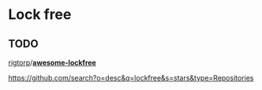 # Lock free

## TODO

[rigtorp](https://github.com/rigtorp)/**[awesome-lockfree](https://github.com/rigtorp/awesome-lockfree)**



https://github.com/search?o=desc&q=lockfree&s=stars&type=Repositories

